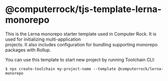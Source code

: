 # @computerrock/tjs-template-lerna-monorepo

This is the Lerna monorepo starter template used in Computer Rock. It is used for initializing multi-application  
projects. It also includes configuration for bundling supporting monorepo packages with Rollup.

You can use this template to start new project by running Toolchain CLI:

```shell
$ npx create-toolchain my-project-name --template @computerrock/lerna-monorepo
```
